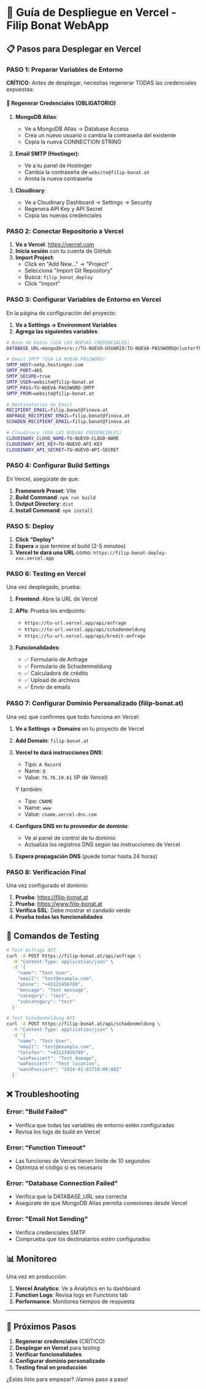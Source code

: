 # 🚀 Guía de Despliegue en Vercel - Filip Bonat WebApp

## 📋 Pasos para Desplegar en Vercel

### PASO 1: Preparar Variables de Entorno

**CRÍTICO**: Antes de desplegar, necesitas regenerar TODAS las credenciales expuestas:

#### 🔄 Regenerar Credenciales (OBLIGATORIO)

1. **MongoDB Atlas**:
   - Ve a MongoDB Atlas → Database Access
   - Crea un nuevo usuario o cambia la contraseña del existente
   - Copia la nueva CONNECTION STRING

2. **Email SMTP (Hostinger)**:
   - Ve a tu panel de Hostinger
   - Cambia la contraseña de `website@filip-bonat.at`
   - Anota la nueva contraseña

3. **Cloudinary**:
   - Ve a Cloudinary Dashboard → Settings → Security
   - Regenera API Key y API Secret
   - Copia las nuevas credenciales

### PASO 2: Conectar Repositorio a Vercel

1. **Ve a Vercel**: https://vercel.com
2. **Inicia sesión** con tu cuenta de GitHub
3. **Import Project**:
   - Click en "Add New..." → "Project"
   - Selecciona "Import Git Repository"
   - Busca: `filip_bonat_deploy`
   - Click "Import"

### PASO 3: Configurar Variables de Entorno en Vercel

En la página de configuración del proyecto:

1. **Ve a Settings → Environment Variables**
2. **Agrega las siguientes variables**:

```bash
# Base de Datos (USA LAS NUEVAS CREDENCIALES)
DATABASE_URL=mongodb+srv://TU-NUEVO-USUARIO:TU-NUEVA-PASSWORD@clusterfb.engg3bl.mongodb.net/filipbonat?retryWrites=true&w=majority&appName=ClusterFB

# Email SMTP (USA LA NUEVA PASSWORD)
SMTP_HOST=smtp.hostinger.com
SMTP_PORT=465
SMTP_SECURE=true
SMTP_USER=website@filip-bonat.at
SMTP_PASS=TU-NUEVA-PASSWORD-SMTP
SMTP_FROM=website@filip-bonat.at

# Destinatarios de Email
RECIPIENT_EMAIL=filip.bonat@finova.at
ANFRAGE_RECIPIENT_EMAIL=filip.bonat@finova.at
SCHADEN_RECIPIENT_EMAIL=filip.bonat@finova.at

# Cloudinary (USA LAS NUEVAS CREDENCIALES)
CLOUDINARY_CLOUD_NAME=TU-NUEVO-CLOUD-NAME
CLOUDINARY_API_KEY=TU-NUEVO-API-KEY
CLOUDINARY_API_SECRET=TU-NUEVO-API-SECRET
```

### PASO 4: Configurar Build Settings

En Vercel, asegúrate de que:

1. **Framework Preset**: Vite
2. **Build Command**: `npm run build`
3. **Output Directory**: `dist`
4. **Install Command**: `npm install`

### PASO 5: Deploy

1. **Click "Deploy"**
2. **Espera** a que termine el build (2-5 minutos)
3. **Vercel te dará una URL** como: `https://filip-bonat-deploy-xxx.vercel.app`

### PASO 6: Testing en Vercel

Una vez desplegado, prueba:

1. **Frontend**: Abre la URL de Vercel
2. **APIs**: Prueba los endpoints:
   - `https://tu-url.vercel.app/api/anfrage`
   - `https://tu-url.vercel.app/api/schadenmeldung`
   - `https://tu-url.vercel.app/api/kredit-anfrage`

3. **Funcionalidades**:
   - ✅ Formulario de Anfrage
   - ✅ Formulario de Schadenmeldung
   - ✅ Calculadora de crédito
   - ✅ Upload de archivos
   - ✅ Envío de emails

### PASO 7: Configurar Dominio Personalizado (filip-bonat.at)

Una vez que confirmes que todo funciona en Vercel:

1. **Ve a Settings → Domains** en tu proyecto de Vercel
2. **Add Domain**: `filip-bonat.at`
3. **Vercel te dará instrucciones DNS**:
   - Tipo: `A Record`
   - Name: `@`
   - Value: `76.76.19.61` (IP de Vercel)
   
   Y también:
   - Tipo: `CNAME`
   - Name: `www`
   - Value: `cname.vercel-dns.com`

4. **Configura DNS en tu proveedor de dominio**:
   - Ve al panel de control de tu dominio
   - Actualiza los registros DNS según las instrucciones de Vercel

5. **Espera propagación DNS** (puede tomar hasta 24 horas)

### PASO 8: Verificación Final

Una vez configurado el dominio:

1. **Prueba**: https://filip-bonat.at
2. **Prueba**: https://www.filip-bonat.at
3. **Verifica SSL**: Debe mostrar el candado verde
4. **Prueba todas las funcionalidades**

## 🔧 Comandos de Testing

```bash
# Test Anfrage API
curl -X POST https://filip-bonat.at/api/anfrage \
  -H "Content-Type: application/json" \
  -d '{
    "name": "Test User",
    "email": "test@example.com",
    "phone": "+43123456789",
    "message": "Test message",
    "category": "test",
    "subcategory": "test"
  }'

# Test Schadenmeldung API
curl -X POST https://filip-bonat.at/api/schadenmeldung \
  -H "Content-Type: application/json" \
  -d '{
    "name": "Test User",
    "email": "test@example.com",
    "telefon": "+43123456789",
    "wiePassiert": "Test damage",
    "woPassiert": "Test location",
    "wannPassiert": "2024-01-01T10:00:00Z"
  }'
```

## ❌ Troubleshooting

### Error: "Build Failed"
- Verifica que todas las variables de entorno estén configuradas
- Revisa los logs de build en Vercel

### Error: "Function Timeout"
- Las funciones de Vercel tienen límite de 10 segundos
- Optimiza el código si es necesario

### Error: "Database Connection Failed"
- Verifica que la DATABASE_URL sea correcta
- Asegúrate de que MongoDB Atlas permita conexiones desde Vercel

### Error: "Email Not Sending"
- Verifica credenciales SMTP
- Comprueba que los destinatarios estén configurados

## 📊 Monitoreo

Una vez en producción:

1. **Vercel Analytics**: Ve a Analytics en tu dashboard
2. **Function Logs**: Revisa logs en Functions tab
3. **Performance**: Monitorea tiempos de respuesta

---

## 🎯 Próximos Pasos

1. **Regenerar credenciales** (CRÍTICO)
2. **Desplegar en Vercel** para testing
3. **Verificar funcionalidades**
4. **Configurar dominio personalizado**
5. **Testing final en producción**

¿Estás listo para empezar? ¡Vamos paso a paso!
